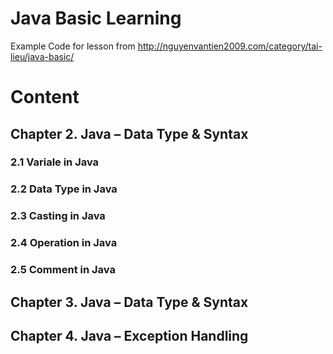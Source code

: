 # Java Basic Learning
Example Code for lesson from http://nguyenvantien2009.com/category/tai-lieu/java-basic/

# Content
## Chapter 2. Java – Data Type & Syntax
### 2.1 Variale in Java
### 2.2 Data Type in Java
### 2.3 Casting in Java
### 2.4 Operation in Java
### 2.5 Comment in Java
## Chapter 3. Java – Data Type & Syntax
## Chapter 4. Java – Exception Handling
